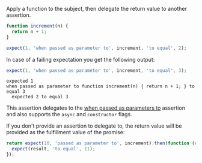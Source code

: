 Apply a function to the subject, then delegate the return value to another assertion.

```js
function increment(n) {
  return n + 1;
}

expect(1, 'when passed as parameter to', increment, 'to equal', 2);
```

In case of a failing expectation you get the following output:

```js
expect(1, 'when passed as parameter to', increment, 'to equal', 3);
```

```output
expected 1
when passed as parameter to function increment(n) { return n + 1; } to equal 3
  expected 2 to equal 3
```

This assertion delegates to the
[when passed as parameters to](../../array-like/when-passed-as-parameters-to/)
assertion and also supports the `async` and `constructor` flags.

If you don't provide an assertion to delegate to, the return value will be provided
as the fulfillment value of the promise:

<!-- unexpected-markdown async:true -->

```js
return expect(10, 'passed as parameter to', increment).then(function (result) {
  expect(result, 'to equal', 11);
});
```

